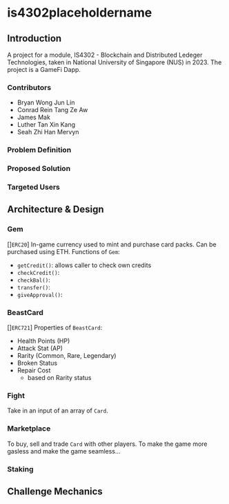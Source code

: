 # is4302placeholdername

## Introduction
A project for a module, IS4302 - Blockchain and Distributed Ledeger Technologies, taken in National University of Singapore (NUS) in 2023. The project is a GameFi Dapp.

### Contributors
- Bryan Wong Jun Lin
- Conrad Rein Tang Ze Aw
- James Mak
- Luther Tan Xin Kang
- Seah Zhi Han Mervyn

### Problem Definition

### Proposed Solution

### Targeted Users


## Architecture & Design

### Gem
[]`ERC20`]
In-game currency used to mint and purchase card packs. Can be purchased using ETH.
Functions of `Gem`:
- `getCredit()`: allows caller to check own credits
- `checkCredit()`: 
- `checkBal()`:
- `transfer()`: 
- `giveApproval()`: 

### BeastCard
[]`ERC721`]
Properties of `BeastCard`:
- Health Points (HP)
- Attack Stat (AP)
- Rarity (Common, Rare, Legendary)
- Broken Status
- Repair Cost
  - based on Rarity status

### Fight
Take in an input of an array of `Card`.

### Marketplace
To buy, sell and trade `Card` with other players.
To make the game more gasless and make the game seamless... 

### Staking

## Challenge Mechanics

#